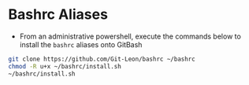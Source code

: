 # Bashrc Aliases
* From an administrative powershell, execute the commands below to install the `bashrc` aliases onto GitBash

```bash
git clone https://github.com/Git-Leon/bashrc ~/bashrc
chmod -R u+x ~/bashrc/install.sh
~/bashrc/install.sh
```
